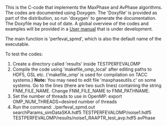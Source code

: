 This is the C-code that implements the MaxPhase and AvPhase algorithms. The codes are documented using Doxygen. The 'Doxyfile' is provided as part of the distribution, so run 'doxygen' to generate the documentation. The Doxyfile may be out of date.
A global overview of the codes and examples will be provided in a [User manual](https://raw.githubusercontent.com/yanwang2012/RAAPTR/master/MxAvPhaseC/MxAvPhaseC_Guide.md) that is under development.

The main function is 'perfeval_spmd', which is also the default name of the executable. 

To test the codes:
1. Create a directory called 'results' inside TESTPERFEVALOMP
2. Compile the code using 'makefile_omp_local' after editing paths to HDF5, GSL etc. ('makefile_omp' is used for compilation on TACC systems.) **Note:** You may need to edit file 'maxphaseutils.c' on some systems. Go to the lines (there are two such lines) containing the string FNM_FILE_NAME. Change FNM_FILE_NAME to FNM_PATHNAME.
3. Set the number of threads to use in OpenMP: export OMP_NUM_THREADS=desired number of threads
4. Run the command: ./perfeval_spmd.out searchParams_simDataSKA.hdf5 TESTPERFEVALOMP/noise1.hdf5 TESTPERFEVALOMP/results/noise1_RAAPTR_test_avp.hdf5 avPhase
